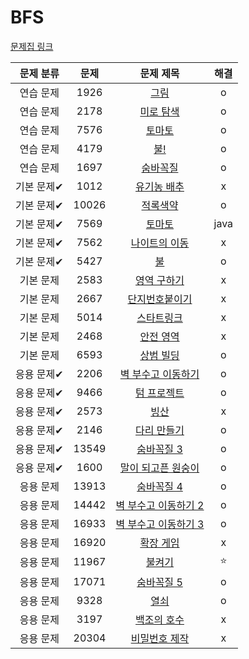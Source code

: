 # BFS

[문제집 링크](https://www.acmicpc.net/workbook/view/7313)

| 문제 분류 | 문제 | 문제 제목 | 해결 |
| :--: | :--: | :--: | :--: |
| 연습 문제 | 1926 | [그림](https://www.acmicpc.net/problem/1926) | o |
| 연습 문제 | 2178 | [미로 탐색](https://www.acmicpc.net/problem/2178) | o |
| 연습 문제 | 7576 | [토마토](https://www.acmicpc.net/problem/7576) | o |
| 연습 문제 | 4179 | [불!](https://www.acmicpc.net/problem/4179) | o |
| 연습 문제 | 1697 | [숨바꼭질](https://www.acmicpc.net/problem/1697) | o |
| 기본 문제✔ | 1012 | [유기농 배추](https://www.acmicpc.net/problem/1012) | x |
| 기본 문제✔ | 10026 | [적록색약](https://www.acmicpc.net/problem/10026) | o |
| 기본 문제✔ | 7569 | [토마토](https://www.acmicpc.net/problem/7569) | java |
| 기본 문제✔ | 7562 | [나이트의 이동](https://www.acmicpc.net/problem/7562) | x |
| 기본 문제✔ | 5427 | [불](https://www.acmicpc.net/problem/5427) | o |
| 기본 문제 | 2583 | [영역 구하기](https://www.acmicpc.net/problem/2583) | x |
| 기본 문제 | 2667 | [단지번호붙이기](https://www.acmicpc.net/problem/2667) | x |
| 기본 문제 | 5014 | [스타트링크](https://www.acmicpc.net/problem/5014) | x |
| 기본 문제 | 2468 | [안전 영역](https://www.acmicpc.net/problem/2468) | x |
| 기본 문제 | 6593 | [상범 빌딩](https://www.acmicpc.net/problem/6593) | o |
| 응용 문제✔ | 2206 | [벽 부수고 이동하기](https://www.acmicpc.net/problem/2206) | o |
| 응용 문제✔ | 9466 | [텀 프로젝트](https://www.acmicpc.net/problem/9466) | o |
| 응용 문제✔ | 2573 | [빙산](https://www.acmicpc.net/problem/2573) | x |
| 응용 문제✔ | 2146 | [다리 만들기](https://www.acmicpc.net/problem/2146) | o |
| 응용 문제✔ | 13549 | [숨바꼭질 3](https://www.acmicpc.net/problem/13549) | o |
| 응용 문제✔ | 1600 | [말이 되고픈 원숭이](https://www.acmicpc.net/problem/1600) | o |
| 응용 문제 | 13913 | [숨바꼭질 4](https://www.acmicpc.net/problem/13913) | o |
| 응용 문제 | 14442 | [벽 부수고 이동하기 2](https://www.acmicpc.net/problem/14442) | o |
| 응용 문제 | 16933 | [벽 부수고 이동하기 3](https://www.acmicpc.net/problem/16933) | o |
| 응용 문제 | 16920 | [확장 게임](https://www.acmicpc.net/problem/16920) | x |
| 응용 문제 | 11967 | [불켜기](https://www.acmicpc.net/problem/11967) | ⭐️ |
| 응용 문제 | 17071 | [숨바꼭질 5](https://www.acmicpc.net/problem/17071) | o |
| 응용 문제 | 9328 | [열쇠](https://www.acmicpc.net/problem/9328) | o |
| 응용 문제 | 3197 | [백조의 호수](https://www.acmicpc.net/problem/3197) | x |
| 응용 문제 | 20304 | [비밀번호 제작](https://www.acmicpc.net/problem/20304) | x |
